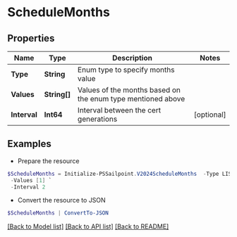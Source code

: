 # ScheduleMonths
## Properties

Name | Type | Description | Notes
------------ | ------------- | ------------- | -------------
**Type** | **String** | Enum type to specify months value | 
**Values** | **String[]** | Values of the months based on the enum type mentioned above | 
**Interval** | **Int64** | Interval between the cert generations | [optional] 

## Examples

- Prepare the resource
```powershell
$ScheduleMonths = Initialize-PSSailpoint.V2024ScheduleMonths  -Type LIST `
 -Values [1] `
 -Interval 2
```

- Convert the resource to JSON
```powershell
$ScheduleMonths | ConvertTo-JSON
```

[[Back to Model list]](../README.md#documentation-for-models) [[Back to API list]](../README.md#documentation-for-api-endpoints) [[Back to README]](../README.md)

